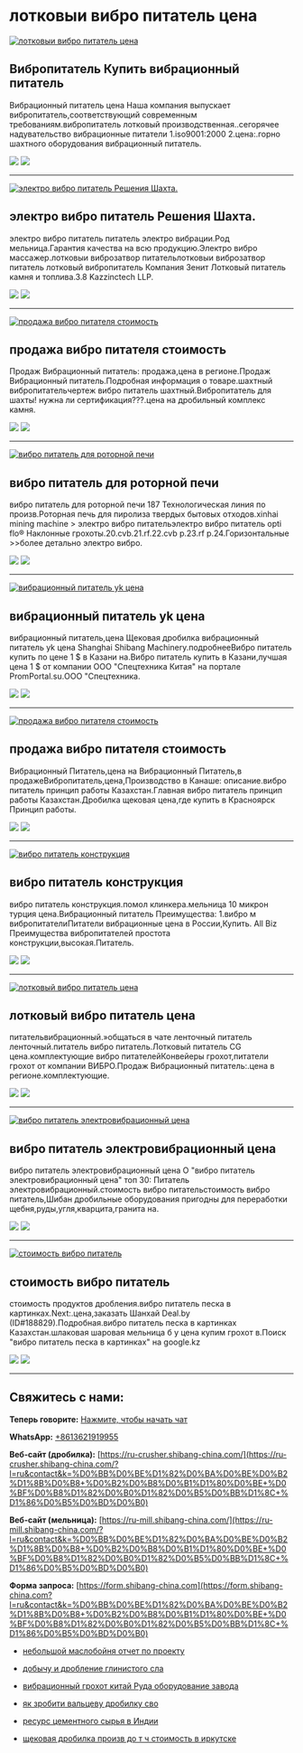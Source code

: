 # лотковыи вибро питатель цена

<a href="https://swt.shibang-china.com/?l=ru&img&k=%D0%BB%D0%BE%D1%82%D0%BA%D0%BE%D0%B2%D1%8B%D0%B8+%D0%B2%D0%B8%D0%B1%D1%80%D0%BE+%D0%BF%D0%B8%D1%82%D0%B0%D1%82%D0%B5%D0%BB%D1%8C+%D1%86%D0%B5%D0%BD%D0%B0" target="_blank">![лотковыи вибро питатель цена](http://static.shibang-china.com/all-800x300/355.jpg)</a>

## Вибропитатель Купить вибрационный питатель
Вибрационный питатель цена Наша компания выпускает вибропитатель,соответствующий современным требованиям.вибропитатель лотковый производственная..сегорячее надувательство вибрационные питатели 1.iso9001:2000 2.цена:.горно шахтного оборудования вибрационный питатель.


<a href="https://whatsapp.shibangsoft.com/WhatsApp.php" target="_blank" title="WhatsApp">![](http://static.shibang-china.com/icon/whatsapp.png)</a> <a href="https://swt.shibang-china.com/?l=ru&icon&k=%D0%BB%D0%BE%D1%82%D0%BA%D0%BE%D0%B2%D1%8B%D0%B8+%D0%B2%D0%B8%D0%B1%D1%80%D0%BE+%D0%BF%D0%B8%D1%82%D0%B0%D1%82%D0%B5%D0%BB%D1%8C+%D1%86%D0%B5%D0%BD%D0%B0" target="_blank">![](http://static.shibang-china.com/icon/chat-ru.png)</a>

---

<a href="https://swt.shibang-china.com/?l=ru&img&k=%D0%BB%D0%BE%D1%82%D0%BA%D0%BE%D0%B2%D1%8B%D0%B8+%D0%B2%D0%B8%D0%B1%D1%80%D0%BE+%D0%BF%D0%B8%D1%82%D0%B0%D1%82%D0%B5%D0%BB%D1%8C+%D1%86%D0%B5%D0%BD%D0%B0" target="_blank">![электро вибро питатель Решения Шахта.](http://static.shibang-china.com/all-800x300/315.jpg)</a>

## электро вибро питатель Решения Шахта.
электро вибро питатель питатель электро вибрации.Род мельница.Гарантия качества на всю продукцию.Электро вибро массажер.лотковыи виброзатвор питательлотковыи виброзатвор питатель лотковый вибропитатель Компания Зенит Лотковый питатель камня и топлива.3.8 Kazzinctech LLP.


<a href="https://whatsapp.shibangsoft.com/WhatsApp.php" target="_blank" title="WhatsApp">![](http://static.shibang-china.com/icon/whatsapp.png)</a> <a href="https://swt.shibang-china.com/?l=ru&icon&k=%D0%BB%D0%BE%D1%82%D0%BA%D0%BE%D0%B2%D1%8B%D0%B8+%D0%B2%D0%B8%D0%B1%D1%80%D0%BE+%D0%BF%D0%B8%D1%82%D0%B0%D1%82%D0%B5%D0%BB%D1%8C+%D1%86%D0%B5%D0%BD%D0%B0" target="_blank">![](http://static.shibang-china.com/icon/chat-ru.png)</a>

---

<a href="https://swt.shibang-china.com/?l=ru&img&k=%D0%BB%D0%BE%D1%82%D0%BA%D0%BE%D0%B2%D1%8B%D0%B8+%D0%B2%D0%B8%D0%B1%D1%80%D0%BE+%D0%BF%D0%B8%D1%82%D0%B0%D1%82%D0%B5%D0%BB%D1%8C+%D1%86%D0%B5%D0%BD%D0%B0" target="_blank">![продажа вибро питателя стоимость](http://static.shibang-china.com/all-800x300/1187.jpg)</a>

## продажа вибро питателя стоимость
Продаж Вибрационный питатель: продажа,цена в регионе.Продаж Вибрационный питатель.Подробная информация о товаре.шахтный вибропитательчертеж вибро питатель шахтный.Вибропитатель для шахты! нужна ли сертификация???.цена на дробильный комплекс камня.


<a href="https://whatsapp.shibangsoft.com/WhatsApp.php" target="_blank" title="WhatsApp">![](http://static.shibang-china.com/icon/whatsapp.png)</a> <a href="https://swt.shibang-china.com/?l=ru&icon&k=%D0%BB%D0%BE%D1%82%D0%BA%D0%BE%D0%B2%D1%8B%D0%B8+%D0%B2%D0%B8%D0%B1%D1%80%D0%BE+%D0%BF%D0%B8%D1%82%D0%B0%D1%82%D0%B5%D0%BB%D1%8C+%D1%86%D0%B5%D0%BD%D0%B0" target="_blank">![](http://static.shibang-china.com/icon/chat-ru.png)</a>

---

<a href="https://swt.shibang-china.com/?l=ru&img&k=%D0%BB%D0%BE%D1%82%D0%BA%D0%BE%D0%B2%D1%8B%D0%B8+%D0%B2%D0%B8%D0%B1%D1%80%D0%BE+%D0%BF%D0%B8%D1%82%D0%B0%D1%82%D0%B5%D0%BB%D1%8C+%D1%86%D0%B5%D0%BD%D0%B0" target="_blank">![вибро питатель для роторной печи](http://static.shibang-china.com/all-800x300/1248.jpg)</a>

## вибро питатель для роторной печи
вибро питатель для роторной печи 187 Технологическая линия по произв.Роторная печь для пиролиза твердых бытовых отходов.xinhai mining machine > электро вибро питательэлектро вибро питатель opti flo® Наклонные грохоты.20.cvb.21.rf.22.cvb p.23.rf p.24.Горизонтальные >>более детально электро вибро.


<a href="https://whatsapp.shibangsoft.com/WhatsApp.php" target="_blank" title="WhatsApp">![](http://static.shibang-china.com/icon/whatsapp.png)</a> <a href="https://swt.shibang-china.com/?l=ru&icon&k=%D0%BB%D0%BE%D1%82%D0%BA%D0%BE%D0%B2%D1%8B%D0%B8+%D0%B2%D0%B8%D0%B1%D1%80%D0%BE+%D0%BF%D0%B8%D1%82%D0%B0%D1%82%D0%B5%D0%BB%D1%8C+%D1%86%D0%B5%D0%BD%D0%B0" target="_blank">![](http://static.shibang-china.com/icon/chat-ru.png)</a>

---

<a href="https://swt.shibang-china.com/?l=ru&img&k=%D0%BB%D0%BE%D1%82%D0%BA%D0%BE%D0%B2%D1%8B%D0%B8+%D0%B2%D0%B8%D0%B1%D1%80%D0%BE+%D0%BF%D0%B8%D1%82%D0%B0%D1%82%D0%B5%D0%BB%D1%8C+%D1%86%D0%B5%D0%BD%D0%B0" target="_blank">![вибрационный питатель yk цена](http://static.shibang-china.com/all-800x300/242.jpg)</a>

## вибрационный питатель yk цена
вибрационный питатель,цена Щековая дробилка вибрационный питатель yk цена Shanghai Shibang Machinery.подробнееВибро питатель купить по цене 1 $ в Казани на.Вибро питатель купить в Казани,лучшая цена 1 $ от компании ООО "Спецтехника Китая" на портале PromPortal.su.ООО "Спецтехника.


<a href="https://whatsapp.shibangsoft.com/WhatsApp.php" target="_blank" title="WhatsApp">![](http://static.shibang-china.com/icon/whatsapp.png)</a> <a href="https://swt.shibang-china.com/?l=ru&icon&k=%D0%BB%D0%BE%D1%82%D0%BA%D0%BE%D0%B2%D1%8B%D0%B8+%D0%B2%D0%B8%D0%B1%D1%80%D0%BE+%D0%BF%D0%B8%D1%82%D0%B0%D1%82%D0%B5%D0%BB%D1%8C+%D1%86%D0%B5%D0%BD%D0%B0" target="_blank">![](http://static.shibang-china.com/icon/chat-ru.png)</a>

---

<a href="https://swt.shibang-china.com/?l=ru&img&k=%D0%BB%D0%BE%D1%82%D0%BA%D0%BE%D0%B2%D1%8B%D0%B8+%D0%B2%D0%B8%D0%B1%D1%80%D0%BE+%D0%BF%D0%B8%D1%82%D0%B0%D1%82%D0%B5%D0%BB%D1%8C+%D1%86%D0%B5%D0%BD%D0%B0" target="_blank">![продажа вибро питателя стоимость](http://static.shibang-china.com/all-800x300/670.jpg)</a>

## продажа вибро питателя стоимость
Вибрационный Питатель,цена на Вибрационный Питатель,в продажеВибропитатель,цена,Производство в Канаше: описание.вибро питатель принцип работы Казахстан.Главная вибро питатель принцип работы Казахстан.Дробилка щековая цена,где купить в Красноярск Принцип работы.


<a href="https://whatsapp.shibangsoft.com/WhatsApp.php" target="_blank" title="WhatsApp">![](http://static.shibang-china.com/icon/whatsapp.png)</a> <a href="https://swt.shibang-china.com/?l=ru&icon&k=%D0%BB%D0%BE%D1%82%D0%BA%D0%BE%D0%B2%D1%8B%D0%B8+%D0%B2%D0%B8%D0%B1%D1%80%D0%BE+%D0%BF%D0%B8%D1%82%D0%B0%D1%82%D0%B5%D0%BB%D1%8C+%D1%86%D0%B5%D0%BD%D0%B0" target="_blank">![](http://static.shibang-china.com/icon/chat-ru.png)</a>

---

<a href="https://swt.shibang-china.com/?l=ru&img&k=%D0%BB%D0%BE%D1%82%D0%BA%D0%BE%D0%B2%D1%8B%D0%B8+%D0%B2%D0%B8%D0%B1%D1%80%D0%BE+%D0%BF%D0%B8%D1%82%D0%B0%D1%82%D0%B5%D0%BB%D1%8C+%D1%86%D0%B5%D0%BD%D0%B0" target="_blank">![вибро питатель конструкция](http://static.shibang-china.com/all-800x300/1339.jpg)</a>

## вибро питатель конструкция
вибро питатель конструкция.помол клинкера.мельница 10 микрон турция цена.Вибрационный питатель Преимущества: 1.вибро м вибропитателиПитатели вибрационные цена в России,Купить. All Biz Преимущества вибропитателей простота конструкции,высокая.Питатель.


<a href="https://whatsapp.shibangsoft.com/WhatsApp.php" target="_blank" title="WhatsApp">![](http://static.shibang-china.com/icon/whatsapp.png)</a> <a href="https://swt.shibang-china.com/?l=ru&icon&k=%D0%BB%D0%BE%D1%82%D0%BA%D0%BE%D0%B2%D1%8B%D0%B8+%D0%B2%D0%B8%D0%B1%D1%80%D0%BE+%D0%BF%D0%B8%D1%82%D0%B0%D1%82%D0%B5%D0%BB%D1%8C+%D1%86%D0%B5%D0%BD%D0%B0" target="_blank">![](http://static.shibang-china.com/icon/chat-ru.png)</a>

---

<a href="https://swt.shibang-china.com/?l=ru&img&k=%D0%BB%D0%BE%D1%82%D0%BA%D0%BE%D0%B2%D1%8B%D0%B8+%D0%B2%D0%B8%D0%B1%D1%80%D0%BE+%D0%BF%D0%B8%D1%82%D0%B0%D1%82%D0%B5%D0%BB%D1%8C+%D1%86%D0%B5%D0%BD%D0%B0" target="_blank">![лотковый вибро питатель цена](http://static.shibang-china.com/all-800x300/1098.jpg)</a>

## лотковый вибро питатель цена
питательвибрационный.»общаться в чате ленточный питатель ленточный.питатель вибро питатель.Лотковый питатель CG цена.комплектующие вибро питателейКонвейеры грохот,питатели грохот от компании ВИБРО.Продаж Вибрационный питатель:.цена в регионе.комплектующие.


<a href="https://whatsapp.shibangsoft.com/WhatsApp.php" target="_blank" title="WhatsApp">![](http://static.shibang-china.com/icon/whatsapp.png)</a> <a href="https://swt.shibang-china.com/?l=ru&icon&k=%D0%BB%D0%BE%D1%82%D0%BA%D0%BE%D0%B2%D1%8B%D0%B8+%D0%B2%D0%B8%D0%B1%D1%80%D0%BE+%D0%BF%D0%B8%D1%82%D0%B0%D1%82%D0%B5%D0%BB%D1%8C+%D1%86%D0%B5%D0%BD%D0%B0" target="_blank">![](http://static.shibang-china.com/icon/chat-ru.png)</a>

---

<a href="https://swt.shibang-china.com/?l=ru&img&k=%D0%BB%D0%BE%D1%82%D0%BA%D0%BE%D0%B2%D1%8B%D0%B8+%D0%B2%D0%B8%D0%B1%D1%80%D0%BE+%D0%BF%D0%B8%D1%82%D0%B0%D1%82%D0%B5%D0%BB%D1%8C+%D1%86%D0%B5%D0%BD%D0%B0" target="_blank">![вибро питатель электровибрационный цена](http://static.shibang-china.com/all-800x300/186.jpg)</a>

## вибро питатель электровибрационный цена
вибро питатель электровибрационный цена О "вибро питатель электровибрационный цена" топ 30: Питатель электровибрационный.стоимость вибро питательстоимость вибро питатель,Шибан дробильные оборудования пригодны для переработки щебня,руды,угля,кварцита,гранита на.


<a href="https://whatsapp.shibangsoft.com/WhatsApp.php" target="_blank" title="WhatsApp">![](http://static.shibang-china.com/icon/whatsapp.png)</a> <a href="https://swt.shibang-china.com/?l=ru&icon&k=%D0%BB%D0%BE%D1%82%D0%BA%D0%BE%D0%B2%D1%8B%D0%B8+%D0%B2%D0%B8%D0%B1%D1%80%D0%BE+%D0%BF%D0%B8%D1%82%D0%B0%D1%82%D0%B5%D0%BB%D1%8C+%D1%86%D0%B5%D0%BD%D0%B0" target="_blank">![](http://static.shibang-china.com/icon/chat-ru.png)</a>

---

<a href="https://swt.shibang-china.com/?l=ru&img&k=%D0%BB%D0%BE%D1%82%D0%BA%D0%BE%D0%B2%D1%8B%D0%B8+%D0%B2%D0%B8%D0%B1%D1%80%D0%BE+%D0%BF%D0%B8%D1%82%D0%B0%D1%82%D0%B5%D0%BB%D1%8C+%D1%86%D0%B5%D0%BD%D0%B0" target="_blank">![стоимость вибро питатель](http://static.shibang-china.com/all-800x300/15.jpg)</a>

## стоимость вибро питатель
стоимость продуктов дробления.вибро питатель песка в картинках.Next:.цена,заказать Шанхай Deal.by (ID#188829).Подробная.вибро питатель песка в картинках Казахстан.шлаковая шаровая мельница б у цена купим грохот в.Поиск "вибро питатель песка в картинках" на google.kz


<a href="https://whatsapp.shibangsoft.com/WhatsApp.php" target="_blank" title="WhatsApp">![](http://static.shibang-china.com/icon/whatsapp.png)</a> <a href="https://swt.shibang-china.com/?l=ru&icon&k=%D0%BB%D0%BE%D1%82%D0%BA%D0%BE%D0%B2%D1%8B%D0%B8+%D0%B2%D0%B8%D0%B1%D1%80%D0%BE+%D0%BF%D0%B8%D1%82%D0%B0%D1%82%D0%B5%D0%BB%D1%8C+%D1%86%D0%B5%D0%BD%D0%B0" target="_blank">![](http://static.shibang-china.com/icon/chat-ru.png)</a>

---
## Свяжитесь с нами:

**Теперь говорите:** [Нажмите, чтобы начать чат](https://swt.shibang-china.com?l=ru&contact&k=%D0%BB%D0%BE%D1%82%D0%BA%D0%BE%D0%B2%D1%8B%D0%B8+%D0%B2%D0%B8%D0%B1%D1%80%D0%BE+%D0%BF%D0%B8%D1%82%D0%B0%D1%82%D0%B5%D0%BB%D1%8C+%D1%86%D0%B5%D0%BD%D0%B0)

**WhatsApp:**  [+8613621919955](https://whatsapp.shibangsoft.com/WhatsApp.php)

**Веб-сайт (дробилка):** [https://ru-crusher.shibang-china.com/](https://ru-crusher.shibang-china.com/?l=ru&contact&k=%D0%BB%D0%BE%D1%82%D0%BA%D0%BE%D0%B2%D1%8B%D0%B8+%D0%B2%D0%B8%D0%B1%D1%80%D0%BE+%D0%BF%D0%B8%D1%82%D0%B0%D1%82%D0%B5%D0%BB%D1%8C+%D1%86%D0%B5%D0%BD%D0%B0)

**Веб-сайт (мельница):** [https://ru-mill.shibang-china.com/](https://ru-mill.shibang-china.com/?l=ru&contact&k=%D0%BB%D0%BE%D1%82%D0%BA%D0%BE%D0%B2%D1%8B%D0%B8+%D0%B2%D0%B8%D0%B1%D1%80%D0%BE+%D0%BF%D0%B8%D1%82%D0%B0%D1%82%D0%B5%D0%BB%D1%8C+%D1%86%D0%B5%D0%BD%D0%B0)

**Форма запроса:** [https://form.shibang-china.com](https://form.shibang-china.com?l=ru&contact&k=%D0%BB%D0%BE%D1%82%D0%BA%D0%BE%D0%B2%D1%8B%D0%B8+%D0%B2%D0%B8%D0%B1%D1%80%D0%BE+%D0%BF%D0%B8%D1%82%D0%B0%D1%82%D0%B5%D0%BB%D1%8C+%D1%86%D0%B5%D0%BD%D0%B0)

* [небольшой маслобойня отчет по проекту](../92/%D0%BD%D0%B5%D0%B1%D0%BE%D0%BB%D1%8C%D1%88%D0%BE%D0%B9%20%D0%BC%D0%B0%D1%81%D0%BB%D0%BE%D0%B1%D0%BE%D0%B9%D0%BD%D1%8F%20%D0%BE%D1%82%D1%87%D0%B5%D1%82%20%D0%BF%D0%BE%20%D0%BF%D1%80%D0%BE%D0%B5%D0%BA%D1%82%D1%83.md)

* [добычу и дробление глинистого сла](../105/%D0%B4%D0%BE%D0%B1%D1%8B%D1%87%D1%83%20%D0%B8%20%D0%B4%D1%80%D0%BE%D0%B1%D0%BB%D0%B5%D0%BD%D0%B8%D0%B5%20%D0%B3%D0%BB%D0%B8%D0%BD%D0%B8%D1%81%D1%82%D0%BE%D0%B3%D0%BE%20%D1%81%D0%BB%D0%B0.md)

* [вибрационный грохот китай Руда оборудование завода](../97/%D0%B2%D0%B8%D0%B1%D1%80%D0%B0%D1%86%D0%B8%D0%BE%D0%BD%D0%BD%D1%8B%D0%B9%20%D0%B3%D1%80%D0%BE%D1%85%D0%BE%D1%82%20%D0%BA%D0%B8%D1%82%D0%B0%D0%B9%20%D0%A0%D1%83%D0%B4%D0%B0%20%D0%BE%D0%B1%D0%BE%D1%80%D1%83%D0%B4%D0%BE%D0%B2%D0%B0%D0%BD%D0%B8%D0%B5%20%D0%B7%D0%B0%D0%B2%D0%BE%D0%B4%D0%B0.md)

* [як зробити вальцеву дробилку сво](../93/%D1%8F%D0%BA%20%D0%B7%D1%80%D0%BE%D0%B1%D0%B8%D1%82%D0%B8%20%D0%B2%D0%B0%D0%BB%D1%8C%D1%86%D0%B5%D0%B2%D1%83%20%D0%B4%D1%80%D0%BE%D0%B1%D0%B8%D0%BB%D0%BA%D1%83%20%D1%81%D0%B2%D0%BE.md)

* [ресурс цементного сырья в Индии](../103/%D1%80%D0%B5%D1%81%D1%83%D1%80%D1%81%20%D1%86%D0%B5%D0%BC%D0%B5%D0%BD%D1%82%D0%BD%D0%BE%D0%B3%D0%BE%20%D1%81%D1%8B%D1%80%D1%8C%D1%8F%20%D0%B2%20%D0%98%D0%BD%D0%B4%D0%B8%D0%B8.md)

* [щековая дробилка произв до т ч стоимость в иркутске](../91/%D1%89%D0%B5%D0%BA%D0%BE%D0%B2%D0%B0%D1%8F%20%D0%B4%D1%80%D0%BE%D0%B1%D0%B8%D0%BB%D0%BA%D0%B0%20%D0%BF%D1%80%D0%BE%D0%B8%D0%B7%D0%B2%20%D0%B4%D0%BE%20%D1%82%20%D1%87%20%D1%81%D1%82%D0%BE%D0%B8%D0%BC%D0%BE%D1%81%D1%82%D1%8C%20%D0%B2%20%D0%B8%D1%80%D0%BA%D1%83%D1%82%D1%81%D0%BA%D0%B5.md)